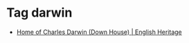 <!--
title: Tag darwin
date: 2020-06-28T14:43:49.322Z
tags:
-->
# Tag darwin

 * [Home of Charles Darwin (Down House) | English Heritage](124422253927.md)